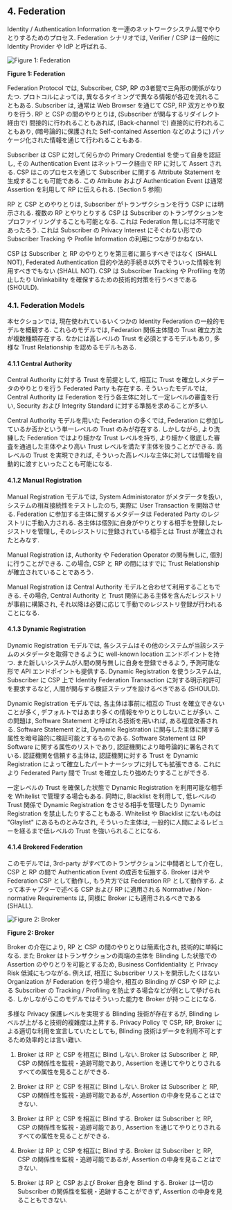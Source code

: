 <a name="sec4"></a>

## 4. Federation

Identity / Authentication Information を一連のネットワークシステム間でやりとりするためのプロセス.
Federation シナリオでは, Verifier / CSP は一般的に Identity Provider や IdP と呼ばれる.

<!-- Federation is a process that allows for the conveyance of identity and authentication information across a set of networked systems. In a federation scenario, the verifier or CSP is often known as the *identity provider*, or IdP. -->

![Figure 1: Federation](sp800-63c/media/federation.png)

**Figure 1: Federation**

Federation Protocol では, Subscriber, CSP, RP の3者間で三角形の関係がなりたつ.
プロトコルによっては, 異なるタイミングで異なる情報が各辺を流れることもある.
Subscriber は, 通常は Web Browser を通じて CSP, RP 双方とやり取りを行う.
RP と CSP の間のやりとりは, (Subscriber が関与するリダイレクト経由で) 間接的に行われることもあれば, (Back-channel で) 直接的に行われることもあり, (暗号論的に保護された Self-contained Assertion などのように) パッケージ化された情報を通じて行われることもある.

<!-- In a federation protocol, a triangle is formed between the subscriber, the CSP, and the RP (Figure 1). Depending on the specifics of the protocol, different information passes across each leg of the triangle at different times. The subscriber communicates with both the CSP and the RP, usually through a web browser. The RP communicates with the CSP, though this communication can happen indirectly (through redirects involving the subscriber), directly (through a back-channel connection), or via a packaged information bundle (such as a cryptographically protected and self-contained assertion). -->

Subscriber は CSP に対して何らかの Primary Credential を使って自身を認証し, その Authentication Event はネットワーク経由で RP に対して Assert される.
CSP はこのプロセスを通じて Subscriber に関する Attribute Statement を生成することも可能である.
この Attribute および Authentication Event は通常 Assertion を利用して RP に伝えられる. (Section 5 参照)

<!-- The subscriber authenticates to the CSP using some form of primary credential, and then that authentication event is asserted to the RP across the network. The CSP can also make attribute statements about the subscriber as part of this process. These attributes and authentication event information are usually carried to the RP through the use of an assertion (see section 5.). -->

RP と CSP とのやりとりは, Subscriber がトランザクションを行う CSP には明示される.
複数の RP とやりとりする CSP は Subscriber のトランザクションをプロファイリングすることも可能となる.
これは Federation 無しには不可能であったろう.
これは Subscriber の Privacy Interest にそぐわない形での Subscriber Tracking や Profile Information の利用につながりかねない.

<!-- The RP communication with the CSP reveals to the CSP where the subscriber is conducting a transaction. Communications from multiple RPs allow the CSP to build a profile of subscriber transactions that would not have existed absent federation. This aggregation could enable new capabilities for subscriber tracking and use of profile information that do not align with the privacy interests of the subscribers. -->

CSP は Subscriber と RP のやりとりを第三者に漏らすべきではなく (SHALL NOT), Federated Authentication 目的や法的手続き以外でそういった情報を利用すべきでもない (SHALL NOT).
CSP は Subscriber Tracking や Profiling を防止したり Unlinkability を確保するための技術的対策を行うべきである (SHOULD).

<!-- The CSP SHALL not disclose information on subscriber activities with an RP to any party, nor use the
information for any purpose other than federated authentication or to comply with law or legal process. The CSP SHOULD employ technical measures to provide unlinkability and prevent subscriber activity tracking and profiling. -->

### 4.1. Federation Models

本セクションでは, 現在使われているいくつかの Identity Federation の一般的モデルを概観する.
これらのモデルでは, Federation 関係主体間の Trust 確立方法が複数種類存在する.
なかには高レベルの Trust を必須とするモデルもあり, 多様な Trust Relationship を認めるモデルもある.

<!-- This section provides an overview of a few common models of identity federation currently in use. In these models, trust is established between members of the federation in several different ways. Some models mandate that federated parties have a high level of trust. Other models allow for parties with a diversity of trust relationships. -->

#### 4.1.1 Central Authority

Central Authority に対する Trust を前提として, 相互に Trust を確立しメタデータのやりとりを行う Federated Party も存在する.
そういったモデルでは, Central Authority は Federation を行う各主体に対して一定レベルの審査を行い, Security および Integrity Standard に対する準拠を求めることが多い.

<!-- Some federated parties trust a central authority to make trust decisions for them and communicate metadata between parties. In this model, the central authority generally conducts some level of vetting on each party in the federation to verify compliance with predetermined security and integrity standards. -->

Central Authority モデルを用いた Federation の多くでは, Federation に参加しているか否かという単一レベルの Trust のみが存在する.
しかしながら, より洗練した Federation ではより細かな Trust レベルを持ち, より細かく徹底した審査を通過した主体やより高い Trust レベルを満たす主体を扱うことができる.
高レベルの Trust を実現できれば, そういった高レベルな主体に対しては情報を自動的に渡すといったことも可能になる.

<!-- Most federations using the central authority model have a single level of trust - either parties are in the federation or they are not. However, more sophisticated federations have multiple tiers of trust which can be used by federated parties to tell whether other parties in the federation have been more thoroughly vetted or have some common purpose that justifies a higher level of trust. This higher level of trust makes some parties in the federation more likely to automatically release information about their users to the parties in the higher tiers. -->

#### 4.1.2 Manual Registration

Manual Registration モデルでは, System Administorator がメタデータを扱い, システムの相互接続性をテストしたのち, 実際に User Transaction を開始させる.
Federation に参加する主体に関するメタデータは Federated Party のレジストリに手動入力される.
各主体は個別に自身がやりとりする相手を登録したレジストリを管理し, そのレジストリに登録されている相手とは Trust が確立されたとみなす.

<!-- In the manual registration model of federation, system administrators communicate metadata and test system interoperability before transactions take place between users over the wire. Metadata for each party who wishes to participate is manually input into a registry of federated parties. Each party maintains their own registry of other parties whom they have deemed trustworthy. -->

Manual Registration は, Authority や Federation Operator の関与無しに, 個別に行うことができる.
この場合, CSP と RP の間にはすでに Trust Relationship が確立されていることであろう.

<!-- Manual registration can take place on a case by case basis without any authority or federation operator in place. In this case, an existing pairwise trust relationship is generally already in place between the CSP and the RP. -->

Manual Registration は Central Authority モデルと合わせて利用することもできる.
その場合, Central Authority と Trust 関係にある主体を含んだレジストリが事前に構築され, それ以降は必要に応じて手動でのレジストリ登録が行われることになる.

<!-- Manual registration can work in concert with a central authority model. In this case, a registry is pre-populated with parties trusted by the central authority, and more parties are added manually on an as-needed basis. -->

#### 4.1.3 Dynamic Registration

Dynamic Registration モデルでは, 各システムはその他のシステムが当該システムのメタデータを取得できるように well-known location エンドポイントを持つ.
また新しいシステムが人間の関与無しに自身を登録できるよう, 予測可能な形で API エンドポイントも提供する.
Dynamic Registration を使うシステムは, Subscriber に CSP 上で Identity Federation Transaction に対する明示的許可を要求するなど, 人間が関与する検証ステップを設けるべきである (SHOULD).

<!-- In the dynamic registration model of federation, systems have a well-known location where other systems can find their metadata. They also have predictable API endpoints where new systems can register themselves without human involvement. Systems that make use of dynamic registration SHOULD require verifiable human interaction, such as the approval of the identity federation transaction by the authenticated subscriber at the CSP. -->

Dynamic Registration モデルでは, 各主体は事前に相互の Trust を確立できないことが多く, デフォルトではあまり多くの情報をやりとりしないことが多い.
この問題は, Software Statement と呼ばれる技術を用いれば, ある程度改善される.
Software Statement とは, Dynamic Registration に関与した主体に関する属性を暗号論的に検証可能とするものである.
Software Statement は RP Software に関する属性のリストであり, 認証機関により暗号論的に署名されている.
認証機関を信頼する主体は, 認証機関に対する Trust を Dynamic Registration によって確立したパートナーシップに対しても拡張できる.
これにより Federated Party 間で Trust を確立したり強めたりすることができる.

<!-- Frequently, parties in a dynamic registration model have no way to trust each other ahead of time, so little information is exchanged by default. This problem is somewhat mitigated by a technology called software statements, which allow federated parties to cryptographically verify some attributes of the parties involved in dynamic registration. Software statements are lists of attributes describing the RP software, cryptographically signed by certifying bodies. Because both parties trust the certifying body, that trust can be extended to the other party in the dynamic registration partnership.  This allows trust to be established or elevated between the federating parties. -->

一定レベルの Trust を確保した状態で Dynamic Registration を利用可能な相手を Whitelist で管理する場合もある.
同時に, Blacklist を利用して, 低レベルの Trust 関係で Dynamic Registration をさせる相手を管理したり Dynamic Registration を禁止したりすることもある.
Whitelist や Blacklist にないものは "Glaylist" にあるものとみなされ, そういった主体は, 一般的に人間によるレビューを経るまで低レベルの Trust を強いられることになる.

<!-- Many federated parties establish whitelists of other federated parties who may dynamically register with some predetermined level of trust. They also establish blacklists of federated parties who may be allowed dynamically register with a low level of trust, or who may not be allowed to dynamically register at all. Everything that is not on a whitelist or a blacklist can be considered to be in a gray area or on a "graylist." Graylisted parties generally start out with a low level of trust until they can be reviewed by a human who can determine an appropriate level of trust. -->

#### 4.1.4 Brokered Federation

このモデルでは, 3rd-party がすべてのトランザクションに中間者として介在し, CSP と RP の間で Authentication Event の成否を伝搬する.
Broker は片や Federation CSP として動作し, もう片方では Federation RP として動作する.
よって本チャプターで述べる CSP および RP に適用される Normative / Non-normative Requirements は, 同様に Broker にも適用されるべきである (SHALL).

<!-- In this model, a third-party sits in the middle of the transaction and communicates the success or failure of an authentication event at the CSP to the RP. Effectively, a broker functions as a federation CSP on one side and a federation RP on the other side. Therefore, all normative and non-normative requirements that apply to CSPs and RPs in this chapter SHALL apply to the broker. -->

![Figure 2: Broker](sp800-63c/media/broker.png)

**Figure 2: Broker**


Broker の介在により, RP と CSP の間のやりとりは簡素化され, 技術的に単純になる.
また Broker はトランザクションの両端の主体を Blinding した状態での Assertion のやりとりを可能とするため, Business Confidentiality と Privacy Risk 低減にもつながる.
例えば, 相互に Subscriber リストを開示したくはない Organization が Federation を行う場合や, 相互の Blinding が CSP や RP による Subscriber の Tracking / Profiling を防止する場合などが例として挙げられる.
しかしながらこのモデルではそういった能力を Broker が持つことになる.

<!-- Brokers can enable simplified technical integrations between the RP and CSP by eliminating the need for multiple point to point integrations. Brokers can also provide business confidentiality and mitigate some of the privacy risks of point to point federation described above by passing the assertions while blinding the participants on either side of the transaction to each other. For example, organizations may not wish to reveal their subscriber lists to each other and blinding prevents the capability for CSPs or RPs to track and profile subscribers. However, this model transfers this capability to the broker. -->

多様な Privacy 保護レベルを実現する Blinding 技術が存在するが, Blinding レベルが上がると技術的複雑度は上昇する.
Privacy Policy で CSP, RP, Broker による適切な利用を宣言していたとしても, Blinding 技術はデータを利用不可とするため効率的とは言い難い.

<!-- There is a spectrum of blinding technologies that offer varying levels of privacy protection. However, as the level of blinding increases, so does the technical implementation complexity. Although privacy policies may dictate appropriate use by the CSP, RP, and the broker, blinding technology is far more effective, by making the data unavailable. -->

1. Broker は RP と CSP を相互に Blind しない. Broker は Subscriber と RP, CSP の関係性を監視・追跡可能であり, Assertion を通じてやりとりされるすべての属性を見ることができる.

<!-- 1. The broker does not blind the RP and CSP from one another. The broker is able to monitor and track all subscriber relationships between the RPs and CSPs, and has visibility into any attributes it is transmitting in the assertion. -->

2. Broker は RP と CSP を相互に Blind しない. Broker は Subscriber と RP, CSP の関係性を監視・追跡可能であるが, Assertion の中身を見ることはできない.

<!-- 2. The broker does not blind the RP and CSP from one another. The broker is able to monitor and track all subscriber relationships between the RPs and CSPs, but has no visibility into any attributes it is transmitting in the assertion. -->

3. Broker は RP と CSP を相互に Blind する. Broker は Subscriber と RP, CSP の関係性を監視・追跡可能であり, Assertion を通じてやりとりされるすべての属性を見ることができる.

<!-- 3. The broker blinds the RP and CSP from each other. The broker is able to monitor and track all subscriber relationships between the RPs and CSPs, and has visibility into any attributes it is transmitting in the assertion. -->

4. Broker は RP と CSP を相互に Blind する. Broker は Subscriber と RP, CSP の関係性を監視・追跡可能であるが, Assertion の中身を見ることはできない.

<!-- 4. The broker blinds the RP and CSP from each other. The broker is able to monitor and track all subscriber relationships between the RPs and CSPs, but has no visibility into any attributes it is transmitting in the assertion. -->

5. Broker は RP と CSP および Broker 自身を Blind する. Broker は一切の Subscriber の関係性を監視・追跡することができず, Assertion の中身を見ることもできない.

<!-- 5. The broker blinds the RP, CSP, and itself. The broker cannot monitor or track any subscriber relationships, and has no visibility into any attributes it is transmitting in the assertion. -->
